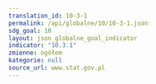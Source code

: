 ```yaml
---
translation_id: 10-3-1
permalink: /api/globalne/10/10-3-1.json
sdg_goal: 10
layout: json_globalne_goal_indicator
indicator: "10.3.1"
zmienne: ogółem
kategorie: null
source_url: www.stat.gov.pl
---
```

